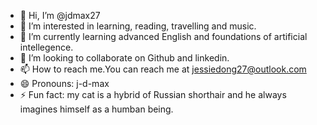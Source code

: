- 👋 Hi, I’m @jdmax27
- 👀 I’m interested in learning, reading, travelling and music. 
- 🌱 I’m currently learning advanced English and foundations of artificial intellegence.
- 💞️ I’m looking to collaborate on Github and linkedin.
- 📫 How to reach me.You can reach me at jessiedong27@outlook.com
- 😄 Pronouns: j-d-max
- ⚡ Fun fact: my cat is a hybrid of Russian shorthair and he always imagines himself as a humban being.

<!---
jdmax27/jdmax27 is a ✨ special ✨ repository because its `README.md` (this file) appears on your GitHub profile.
You can click the Preview link to take a look at your changes.
--->
